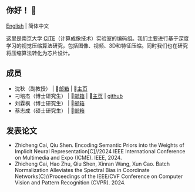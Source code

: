 ## 你好！ :wave:

[English](https://github.com/NJU-CITE-Compression/.github/blob/main/profile/README.md) | 简体中文

这里是南京大学 [CITE](https://cite.nju.edu.cn)（计算成像技术）实验室的编码组。我们主要进行基于深度学习的视觉压缩算法研究，包括图像、视频、3D和特征压缩。同时我们也在研究将压缩算法转化为芯片设计。

## 成员

* 沈秋（副教授） | :email:[邮箱](mailto:shenqiu@nju.edu.cn) | :link:[主页](https://cite.nju.edu.cn/People/Faculty/20220722/i226168.html)
* 刁培杰（博士研究生） | :email:[邮箱](mailto:pjdiao@smail.nju.edu.cn) | :link:[主页](https://www.do1e.cn) | [github](https://github.com/Do1e)
* 刘霖枫（博士研究生） | :email:[邮箱](mailto:linfeng@smail.nju.edu.cn)
* 蔡志成（硕士研究生） | :email:[邮箱](mailto:502022230088@smail.nju.edu.cn)

## 发表论文

* Zhicheng Cai, Qiu Shen. Encoding Semantic Priors into the Weights of Implicit Neural Representation[C]//2024 IEEE International Conference on Multimedia and Expo (ICME). IEEE, 2024.
* Zhicheng Cai, Hao Zhu, Qiu Shen, Xinran Wang, Xun Cao. Batch Normalization Alleviates the Spectral Bias in Coordinate Networks[C]//Proceedings of the IEEE/CVF Conference on Computer Vision and Pattern Recognition (CVPR). 2024.
